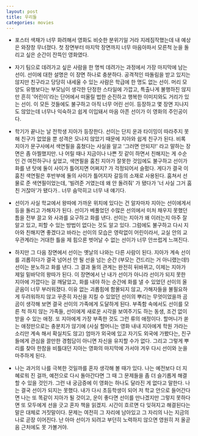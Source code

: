 ```yaml
---
layout: post
title: 우리들
categories: movies
---
```


- 포스터 색채가 너무 화려해서 영화도 비슷한 분위기일 거라 지레짐작했는데 내 예상은 와장창 무너졌다. 첫 장면부터 마지막 장면까지 너무 마음아파서 모른척 눈을 돌리고 싶은 순간이 잔뜩인 영화였다.

- 자기 팀으로 데려가고 싶은 사람을 한 명씩 데려가는 과정에서 가장 마지막에 남는 선이. 선이에 대한 설명은 이 장면 하나로 충분하다. 공격적인 따돌림을 받고 있지는 않지만 친구라고 당당히 내세울 수 있는 사람은 학급에 한 명도 없는 선이. 머리 모양도 유행보다는 부모님이 생각한 단정한 스타일에 가깝고, 특출나게 불행하진 않지만 흔히 '어린이'라는 단어에서 떠올릴 법한 순진하고 행복한 이미지와도 거리가 있는 선이. 이 모든 것들에도 불구하고 아직 너무 어린 선이. 등장하고 몇 장면 지나지도 않았는데 너무나 익숙하고 쉽게 이입돼서 마음 아픈 선이가 이 영화의 주인공이다.

- 학기가 끝나는 날 전학생 지아가 등장한다. 선이는 단지 운과 타이밍이 따라주지 못해 친구가 없었을 뿐 성격은 모나지 않았기 때문에 지아와 쉽게 친구가 된다. 비록 지아가 문구사에서 색연필을 훔쳤다는 사실을 알고 '그러면 안되지!' 라고 말하는 장면은 좀 아찔했지만. 나 어릴 때나 지금이나 나쁜 짓 같이 하면서 친해지는 게 수순인 건 여전하구나 싶었고, 색연필을 훔친 지아가 잘못한 것임에도 불구하고 선이가 화를 낸 탓에 둘이 사이가 틀어지면 어쩌지? 가 걱정되어서 슬펐다. 게다가 결국 이 훔친 색연필은 후반부에 둘의 사이가 틀어지자 갈등의 소재로 사용된다. 훔쳐서 선물로 준 색연필이었는데, '빌려준 거였는데 왜 안 돌려줘' 가 됐다가 '너 사실 그거 훔친 거잖아'가 됐다가.. 너무 숨막히고 너무 내 얘기다.

- 선이가 사실 학교에서 왕따에 가까운 위치에 있다는 건 알자마자 지아는 선이에게서 등을 돌리고 가해자가 된다. 선이가 베풀었던 수많은 선의에서 미처 채우지 못했던 틈을 전부 끌고 와 사과를 요구하고 화를 낸다. 선이는 지아가 왜 이러는지 아주 잘 알고 있고, 피할 수 있는 방법이 없다는 것도 알고 있다. 그럼에도 불구하고 다시 지아와 친해지면 좋겠다고 바라는 선이의 모습은 영락없이 어린이라서, 교실 안의 교우관계라는 거대한 틀을 제 힘으론 벗어날 수 없는 선이가 너무 안쓰럽게 느껴진다. 

- 하지만 그 다음 장면에서 선이는 옛날의 나와는 다른 사람이 된다. 지아가 계속 선이를 괴롭히다가 결국 넘어선 안 될 선을 넘는 순간 (부모는 건드리는 거 아니랬는데!) 선이는 분노하고 화를 낸다. 그 결과 둘의 관계는 완전히 뒤바뀌고, 이제는 지아가 제일 밑바닥의 왕따가 된다. 이 장면에서 난 내가 선이가 아니라 선이가 되지 못한 지아에 가깝다는 걸 깨달았고, 화를 내야 하는 순간에 화를 낼 수 있었던 선이의 올곧음이 너무 부러워졌다. 이유 없는 괴롭힘에 함몰되지 않고, 가해자들을 불필요하게 두려워하지 않고 꾸준히 자신을 지킬 수 있었던 선이의 뿌리는 무엇이었을까 곰곰이 생각해 보면 결국 선이의 가족에게 도달하게 된다. 부족함 속에서도 선이를 모른 척 하지 않는 가족들, 선이에게 새로운 시각을 보여주기도 하는 동생, 조건 없이 받을 수 있는 애정. 또 지아에게 가장 부족한 것도 그런 류의 애정이다. 할머니가 쏟는 애정만으로는 충분치가 않기에 (사실 할머니는 영화 내내 지아에게 학원 가라는 소리만 계속 해서 확실치도 않고) 엄마가 외국에 있고 자기도 외국에 가봤다는, 친구들에게 관심을 끌만한 경험담이 아니면 자신을 유지할 수가 없다. 그리고 그렇게 뿌리를 찾아 한참을 비틀대던 지아는 영화의 마지막에 가서야 겨우 다시 선이와 눈을 마주하게 된다.

- 나는 과거의 나를 극복한 것일까를 혼자 생각해 볼 때가 있다. 나는 예전보다 더 지혜로워 진 걸까, 예전으로 다시 돌아간다면 그 때 그 문제들을 좀 더 슬기롭게 해결할 수 있을 것인가. 그런 내 궁금증에 이 영화는 하나도 달라진 게 없다고 말한다. 나는 결국 선이가 되지는 못했다. 내가 다시 초등학생이 되어 저 학교 안으로 들어간다면 나는 또 똑같이 지아가 될 것이고, 운이 좋다면 선이를 만나겠지만 그렇지 못하다면 또 모두에게 선을 긋고 혼자 책을 읽겠지. 시간이 흐르면 다 잊혀지고 해결된다는 말은 대체로 거짓말이다. 문제는 여전히 그 자리에 남아있고 그 자리의 나는 지금의 나로 곧장 이어진다. 난 아마 선이가 되려고 부던히 노력하지 않으면 영원히 저 올곧음 근처에도 못 가볼거야.